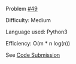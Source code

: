 Problem [#49](https://leetcode.com/problems/group-anagrams/)

Difficulty: Medium

Language used: Python3

Efficiency: O(m * n log(n))

See [Code Submission](https://leetcode.com/submissions/detail/760228545/)